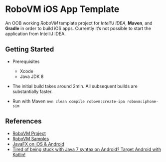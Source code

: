 # RoboVM iOS App Template
An OOB working *RoboVM* template project for *IntelliJ IDEA*, **Maven**, and **Gradle** in order to build iOS apps.
Currently it’s not possible to start the application from IntelliJ IDEA.

## Getting Started
* Prerequisites
	* Xcode
	* Java JDK 8

* The initial build takes around 2min.
	All subsequent builds are substantially faster.

* Run with Maven 
	`mvn clean compile robovm:create-ipa robovm:iphone-sim`

## References

* [RoboVM Project](http://www.robovm.com)
* [RoboVM Samples](https://github.com/robovm/robovm-samples)
* [JavaFX on iOS & Android](http://javafxports.org)
* [Tired of being stuck with Java 7 syntax on Android? Target Android with Kotlin!](http://kotlinlang.org)